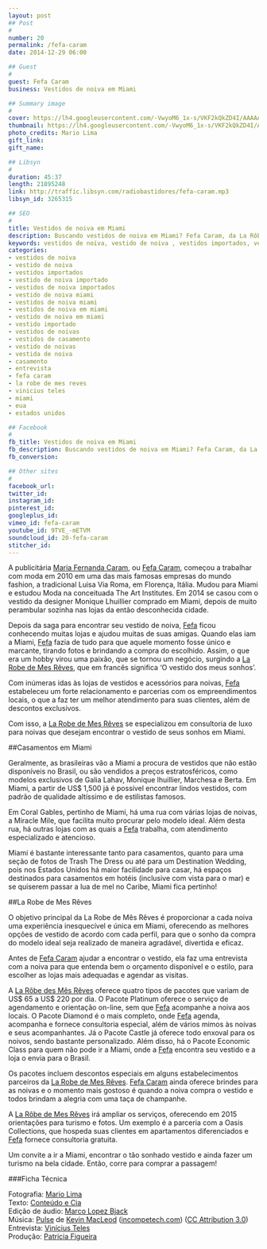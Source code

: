 ```yaml
---
layout: post
## Post
#
number: 20
permalink: /fefa-caram 
date: 2014-12-29 06:00

## Guest
#
guest: Fefa Caram
business: Vestidos de noiva em Miami

## Summary image
#
cover: https://lh4.googleusercontent.com/-VwyoM6_1x-s/VKF2kQkZD4I/AAAAAAAABTs/rTuYKsSwQNE/s800/fefa-caram-cover.jpg
thumbnail: https://lh4.googleusercontent.com/-VwyoM6_1x-s/VKF2kQkZD4I/AAAAAAAABTs/rTuYKsSwQNE/s800/fefa-caram-cover.jpg
photo_credits: Mario Lima
gift_link: 
gift_name: 

## Libsyn
#
duration: 45:37
length: 21895248
link: http://traffic.libsyn.com/radiobastidores/fefa-caram.mp3
libsyn_id: 3265315

## SEO
#
title: Vestidos de noiva em Miami
description: Buscando vestidos de noiva em Miami? Fefa Caram, da La Rôbe de mes Rêves, pode te ajudar a escolher o vestido ideal. Escute a entrevista que a Rádio Bastidores fez com ela.
keywords: vestidos de noiva, vestido de noiva , vestidos importados, vestido de noiva importado, vestidos de noiva importados, vestido de noiva miami, vestidos de noiva miami, vestidos de noiva em miami, vestido de noiva em miami, vestido importado, vestidos de noivas, vestidos de casamento, casamento, entrevista, fefa caram, la robe de mes reves, vinicius teles, miami, eua, estados unidos
categories:
- vestidos de noiva
- vestido de noiva 
- vestidos importados
- vestido de noiva importado
- vestidos de noiva importados
- vestido de noiva miami
- vestidos de noiva miami
- vestidos de noiva em miami
- vestido de noiva em miami
- vestido importado
- vestidos de noivas
- vestidos de casamento
- vestido de noivas
- vestida de noiva
- casamento
- entrevista
- fefa caram
- la robe de mes reves
- vinicius teles
- miami
- eua
- estados unidos

## Facebook
#
fb_title: Vestidos de noiva em Miami
fb_description: Buscando vestidos de noiva em Miami? Fefa Caram, da La Rôbe de mes Rêves, pode te ajudar a escolher o vestido ideal. Escute a entrevista que a Rádio Bastidores fez com ela.
fb_conversion: 

## Other sites
#
facebook_url: 
twitter_id: 
instagram_id: 
pinterest_id: 
googleplus_id: 
vimeo_id: fefa-caram
youtube_id: 9TVE_-mETVM
soundcloud_id: 20-fefa-caram
stitcher_id: 
---
```

A publicitária [Maria Fernanda Caram][fc], ou [Fefa Caram][fc], começou a trabalhar com moda em 2010 em uma das mais famosas empresas do mundo fashion, a tradicional Luisa Via Roma, em Florença, Itália. Mudou para Miami e estudou Moda na conceituada The Art Institutes. Em 2014 se casou com o vestido da designer Monique Lhuillier comprado em Miami, depois de muito perambular sozinha nas lojas da então desconhecida cidade.

Depois da saga para encontrar seu vestido de noiva, [Fefa][fc] ficou conhecendo muitas lojas e ajudou muitas de suas amigas. Quando elas iam a Miami, [Fefa][fc] fazia de tudo para que aquele momento fosse único e marcante, tirando fotos e brindando a compra do escolhido. Assim, o que era um hobby virou uma paixão, que se tornou um negócio, surgindo a [La Robe de Mes Rêves][fc], que em francês significa ‘O vestido dos meus sonhos’.

Com inúmeras idas às lojas de vestidos e acessórios para noivas, [Fefa][fc] estabeleceu um forte relacionamento e parcerias com os empreendimentos locais, o que a faz ter um melhor atendimento para suas clientes, além de descontos exclusivos. 

Com isso, a [La Robe de Mes Rêves][fc] se especializou em consultoria de luxo para noivas que desejam encontrar o vestido de seus sonhos em Miami.

##Casamentos em Miami

Geralmente, as brasileiras vão a Miami a procura de vestidos que não estão disponíveis no Brasil, ou são vendidos a preços estratosféricos, como modelos exclusivos de Galia Lahav, Monique lhuillier, Marchesa e Berta. Em Miami, a partir de US$ 1,500 já é possível encontrar lindos vestidos, com padrão de qualidade altíssimo e de estilistas famosos.

Em Coral Gables, pertinho de Miami, há uma rua com várias lojas de noivas, a Miracle Mile, que facilita muito procurar pelo modelo ideal. Além desta rua, há outras lojas com as quais a [Fefa][fc] trabalha, com atendimento especializado e atencioso.

Miami é bastante interessante tanto para casamentos, quanto para uma seção de fotos de Trash The Dress ou até para um Destination Wedding, pois nos Estados Unidos há maior facilidade para casar, há espaços destinados para casamentos em hotéis (inclusive com vista para o mar) e se quiserem passar a lua de mel no Caribe, Miami fica pertinho!

##La Robe de Mes Rêves

O objetivo principal da La Robe de Mês Rêves é proporcionar a cada noiva uma experiência inesquecível e única em Miami, oferecendo as melhores opções de vestido de acordo com cada perfil, para que o sonho da compra do modelo ideal seja realizado de maneira agradável, divertida e eficaz.

Antes de [Fefa Caram][fc] ajudar a encontrar o vestido, ela faz uma entrevista com a noiva para que entenda bem o orçamento disponível e o estilo, para escolher as lojas mais adequadas e agendar as visitas.

A [La Rôbe des Mês Rêves][fc] oferece quatro tipos de pacotes que variam de US$ 65 a US$ 220 por dia. O Pacote Platinum oferece o serviço de agendamento e orientação on-line, sem que [Fefa][fc] acompanhe a noiva aos locais. O Pacote Diamond é o mais completo, onde [Fefa][fc] agenda, acompanha e fornece consultoria especial, além de vários mimos às noivas e seus acompanhantes. Já o Pacote Castle já oferece todo enxoval para os noivos, sendo bastante personalizado. Além disso, há o Pacote Economic Class para quem não pode ir a Miami, onde a [Fefa][fc] encontra seu vestido e a loja o envia para o Brasil. 

Os pacotes incluem descontos especiais em alguns estabelecimentos parceiros da [La Robe de Mes Rêves][fc]. [Fefa Caram][fc] ainda oferece brindes para as noivas e o momento mais gostoso é quando a noiva compra o vestido e todos brindam a alegria com uma taça de champanhe.

A [La Rôbe de Mes Rêves][fc] irá ampliar os serviços, oferecendo em 2015 orientações para turismo e fotos. Um exemplo é a parceria com a Oasis Collections, que hospeda suas clientes em apartamentos diferenciados e [Fefa][fc] fornece consultoria gratuita. 

Um convite a ir a Miami, encontrar o tão sonhado vestido e ainda fazer um turismo na bela cidade. Então, corre para comprar a passagem!

###Ficha Técnica

Fotografia: [Mario Lima][ml]  
Texto: [Conteúdo e Cia][cia]  
Edição de áudio: [Marco Lopez Bjack][m]  
Música: [Pulse][pm] de [Kevin MacLeod][pm] ([incompetech.com][pm]) ([CC Attribution 3.0][CCA])  
Entrevista: [Vinícius Teles][v]  
Produção: [Patricia Figueira][pf]

[m]: https://www.facebook.com/MarcoLopezOficial
[v]: http://www.viniciusteles.com.br
[cia]: http://conteudoecia.com.br
[pf]: http://www.patriciafigueira.com.br
[CCA]: http://creativecommons.org/licenses/by/3.0/
[pm]: http://incompetech.com/music/royalty-free/index.html?isrc=USUAN1100102
[ml]: http://mariolima.com.br/


[fc]: http://fefacaram.com/